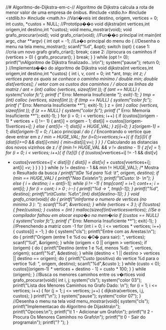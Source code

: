 //# Algoritmo-de-Dijkstra-em-c-//
Algoritmo de Dijkstra calcula a rota de menor valor de uma empresa de ónibus.
#include <stdio.h>
#include <stdlib.h>
#include <math.h>
//Vari�veis
int destino, origem, vertices = 0;
int custo, *custos = NULL; 
//Prototipa��o
void dijkstra(int vertices,int origem,int destino,int *custos);
void menu_mostrar(void);
void grafo_procurar(void);
void grafo_criar(void);
//Fun��o principal
int main(int argc, char **argv) {
 int opt = -1;
 //La�o principal do menu
 do {
 //Desenha o menu na tela
 menu_mostrar();
 scanf("%d", &opt);
 switch (opt) {
 case 1:
 //cria um novo grafo
 grafo_criar(); 
 break;
 case 2:
 //procura os caminhos
 if (vertices > 0) {
 grafo_procurar();
 } 
 break;
 }
 } while (opt != 0); 
 printf("\nAlgoritmo de Dijkstra finalizado...\n\n");
 system("pause");
 return 0;
}
//Implementa��o do algoritmo de Dijkstra
void dijkstra(int vertices,int origem,int destino,int *custos)
{
 int i, v, cont = 0;
 int *ant, *tmp; 
 int *z; /* vertices para os quais se conhece o caminho minimo */
 double min;
 double dist[vertices]; /* vetor com os custos dos caminhos */
 /* aloca as linhas da matriz */
 ant = (int*) calloc (vertices, sizeof(int *));
 if (ant == NULL) {
 system("color fc"); 
 printf ("** Erro: Memoria Insuficiente **");
 exit(-1);
 }
 tmp = (int*) calloc (vertices, sizeof(int *));
 if (tmp == NULL) {
 	system("color fc"); 
 printf ("** Erro: Memoria Insuficiente **");
 exit(-1);
 } 
 z = (int *) calloc (vertices, sizeof(int *));
 if (z == NULL) {
 system("color fc");
 printf ("** Erro: Memoria Insuficiente **");
 exit(-1);
 }
 for (i = 0; i < vertices; i++) {
 if (custos[(origem - 1) * vertices + i] !=- 1) {
 ant[i] = origem - 1;
 dist[i] = custos[(origem-1)*vertices+i];
 }
 else {
 ant[i]= -1;
 dist[i] = HUGE_VAL;
 }
 z[i]=0;
 }
 z[origem-1] = 1;
 dist[origem-1] = 0;
 /* Laco principal */
 do {
 /* Encontrando o vertice que deve entrar em z */
 min = HUGE_VAL;
 for (i=0;i<vertices;i++){
 if (!z[i]){
 if (dist[i]>=0 && dist[i]<min) {
 min=dist[i];v=i;
 } 
 }
 }
 /* Calculando as distancias dos novos vizinhos de z */
 if (min != HUGE_VAL && v != destino - 1) {
 z[v] = 1;
 for (i = 0; i < vertices; i++){
 if (!z[i]) {
 if (custos[v*vertices+i] != -1 && dist[v] 
 + custos[v*vertices+i] < dist[i]) {
 dist[i] = dist[v] + custos[v*vertices+i];
 ant[i] =v;
  }
 }
 }
 }
 } while (v != destino - 1 && min != HUGE_VAL);
 /* Mostra o Resultado da busca */
 printf("\tDe %d para %d: \t", origem, destino);
 if (min == HUGE_VAL) {
 printf("Nao Existe\n");
 printf("\tCusto: \t- \n");
 }
 else {
 i = destino;
 i = ant[i-1];
 while (i != -1) {
 tmp[cont] = i+1;
 cont++;
 i = ant[i];
 } 
 for (i = cont; i > 0 ; i--) {
 printf("%d -> ", tmp[i-1]);
 }
 printf("%d", destino);
 printf("\n\tCusto: %d\n",(int) dist[destino-1]);
 }
}
void grafo_criar(void){
 do {
 printf("\nInforme o numero de vertices (no minimo 3 ): ");
 scanf("%d", &vertices);
 } while (vertices < 3 );
 if (!custos) {
 free(custos);
 }
 custos = (int *) malloc(sizeof(int)*vertices*vertices);
 //Se o compilador falhou em alocar espa�o na mem�ria
 if (custos == NULL) {
 system("color fc"); 
 printf ("** Erro: Memoria Insuficiente **");
 exit(-1);
 } 
  //Preenchendo a matriz com -1
 for (int i = 0; i <= vertices * vertices; i++){
 custos[i] = -1; 
 }
 do {
 system("cls");
 printf("Entre com as Arestas:\n");
 do {
 printf("Origem (entre 1 e %d ou �0� para sair): ", vertices);
 scanf("%d", &origem);
 } while (origem < 0 || origem > vertices);
 if (origem) {
 do {
 printf("Destino (entre 1 e %d, menos %d): ", vertices, 
origem);
 scanf("%d", &destino);
 } while (destino < 1 || destino > vertices || destino == 
origem);
 do {
 printf("Custo (positivo) do vertice %d para o vertice %d: ",
 origem, destino);
 scanf("%d",&custo );
 } while (custo < 0);
 custos[(origem-1) * vertices + destino - 1] = custo * 100;
 }
 } while (origem);
}
//Busca os menores caminhos entre os v�rtices
void grafo_procurar(void){
 int i, j;
 system("cls");
 system("color 03");
 printf("Lista dos Menores Caminhos no Grafo Dado: \n"); 
 for (i = 1; i <= vertices; i++) {
 for (j = 1; j <= vertices; j++) {
 dijkstra(vertices, i,j, custos);
 } 
 printf("\n");
 }
 system("pause");
 system("color 07"); 
}
//Desenha o menu na tela
void menu_mostrar(void){
 system("cls");
 printf("Implementacao do Algoritmo de Dijasktra\n");
 printf("Opcoes:\n");
 printf("\t 1 - Adicionar um Grafo\n");
 printf("\t 2 - Procura Os Menores Caminhos no Grafo\n");
 printf("\t 0 - Sair do programa\n");
 printf("? ");
}
